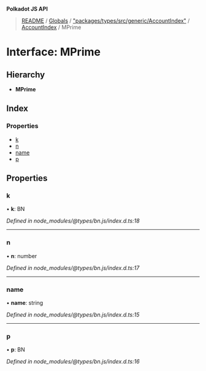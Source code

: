 **Polkadot JS API**

> [README](../README.md) / [Globals](../globals.md) / ["packages/types/src/generic/AccountIndex"](../modules/_packages_types_src_generic_accountindex_.md) / [AccountIndex](../classes/_packages_types_src_generic_accountindex_.accountindex.md) / MPrime

# Interface: MPrime

## Hierarchy

* **MPrime**

## Index

### Properties

* [k](_packages_types_src_generic_accountindex_.accountindex.mprime.md#k)
* [n](_packages_types_src_generic_accountindex_.accountindex.mprime.md#n)
* [name](_packages_types_src_generic_accountindex_.accountindex.mprime.md#name)
* [p](_packages_types_src_generic_accountindex_.accountindex.mprime.md#p)

## Properties

### k

•  **k**: BN

*Defined in node_modules/@types/bn.js/index.d.ts:18*

___

### n

•  **n**: number

*Defined in node_modules/@types/bn.js/index.d.ts:17*

___

### name

•  **name**: string

*Defined in node_modules/@types/bn.js/index.d.ts:15*

___

### p

•  **p**: BN

*Defined in node_modules/@types/bn.js/index.d.ts:16*
